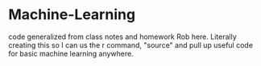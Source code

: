 # Machine-Learning
code generalized from class notes and homework
Rob here. Literally creating this so I can us the r command, "source" and pull up useful code for basic machine learning anywhere.
